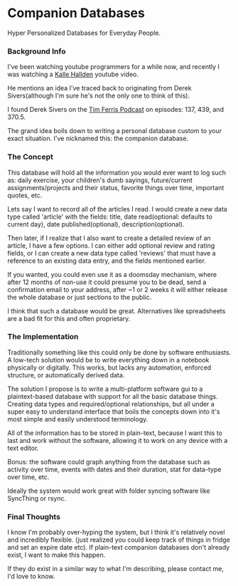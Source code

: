 <!-- 2022-02-01- -->

# Companion Databases

Hyper Personalized Databases for Everyday People.

### Background Info

I've been watching youtube programmers for a while now, and recently I was watching a [Kalle Hallden](https://www.youtube.com/c/KalleHallden) youtube video.

He mentions an idea I've traced back to originating from Derek Sivers(although I'm sure he's not the only one to think of this).

I found Derek Sivers on the [Tim Ferris Podcast](https://tim.blog/podcast/) on episodes: 137, 439, and 370.5.

The grand idea boils down to writing a personal database custom to your exact situation. I've nicknamed this: the companion database.

### The Concept

This database will hold all the information you would ever want to log such as: daily exercise, your children's dumb sayings, future/current assignments/projects and their status, favorite things over time, important quotes, etc.

Lets say I want to record all of the articles I read. I would create a new data type called 'article' with the fields: title, date read(optional: defaults to current day), date published(optional), description(optional).

Then later, if I realize that I also want to create a detailed review of an article, I have a few options. I can either add optional review and rating fields, or I can create a new data type called 'reviews' that must have a reference to an existing data entry, and the fields mentioned earlier.

If you wanted, you could even use it as a doomsday mechanism, where after 12 months of non-use it could presume you to be dead, send a confirmation email to your address, after ~1 or 2 weeks it will either release the whole database or just sections to the public.

I think that such a database would be great. Alternatives like spreadsheets are a bad fit for this and often proprietary.

### The Implementation

Traditionally something like this could only be done by software enthusiasts. A low-tech solution would be to write everything down in a notebook physically or digitally. This works, but lacks any automation, enforced structure, or automatically derived data.

The solution I propose is to write a multi-platform software gui to a plaintext-based database with support for all the basic database things. Creating data types and required/optional relationships, but all under a super easy to understand interface that boils the concepts down into it's most simple and easily understood terminology.

All of the information has to be stored in plain-text, because I want this to last and work without the software, allowing it to work on any device with a text editor.

Bonus: the software could graph anything from the database such as activity over time, events with dates and their duration, stat for data-type over time, etc.

Ideally the system would work great with folder syncing software like SyncThing or rsync.

### Final Thoughts

I know I'm probably over-hyping the system, but I think it's relatively novel and incredibly flexible. (just realized you could keep track of things in fridge and set an expire date etc). If plain-text companion databases don't already exist, I want to make this happen.

If they do exist in a similar way to what I'm describing, please contact me, I'd love to know.
